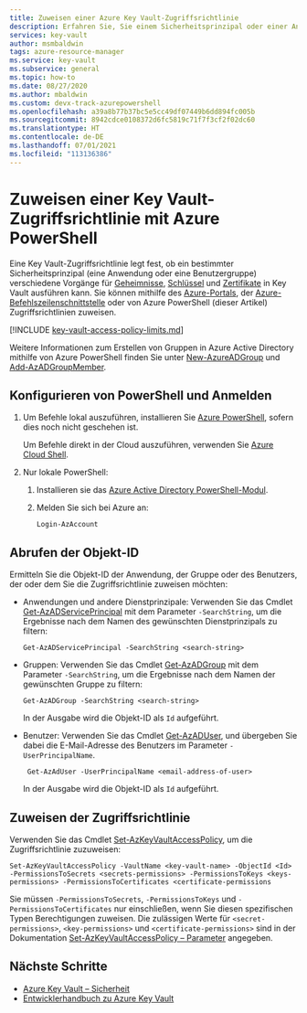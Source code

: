 ```yaml
---
title: Zuweisen einer Azure Key Vault-Zugriffsrichtlinie
description: Erfahren Sie, Sie einem Sicherheitsprinzipal oder einer Anwendungsidentität mithilfe des Azure-Portals, der Azure-Befehlszeilenschnittstelle oder von Azure PowerShell eine Key Vault-Zugriffsrichtlinie zuweisen.
services: key-vault
author: msmbaldwin
tags: azure-resource-manager
ms.service: key-vault
ms.subservice: general
ms.topic: how-to
ms.date: 08/27/2020
ms.author: mbaldwin
ms.custom: devx-track-azurepowershell
ms.openlocfilehash: a39a8b77b37bc5e5cc49df07449b6dd894fc005b
ms.sourcegitcommit: 8942cdce0108372d6fc5819c71f7f3cf2f02dc60
ms.translationtype: HT
ms.contentlocale: de-DE
ms.lasthandoff: 07/01/2021
ms.locfileid: "113136386"
---
```

# <a name="assign-a-key-vault-access-policy-using-azure-powershell"></a>Zuweisen einer Key Vault-Zugriffsrichtlinie mit Azure PowerShell

Eine Key Vault-Zugriffsrichtlinie legt fest, ob ein bestimmter Sicherheitsprinzipal (eine Anwendung oder eine Benutzergruppe) verschiedene Vorgänge für [Geheimnisse](../secrets/index.yml), [Schlüssel](../keys/index.yml) und [Zertifikate](../certificates/index.yml) in Key Vault ausführen kann. Sie können mithilfe des [Azure-Portals](assign-access-policy-portal.md), der [Azure-Befehlszeilenschnittstelle](assign-access-policy-cli.md) oder von Azure PowerShell (dieser Artikel) Zugriffsrichtlinien zuweisen.

[!INCLUDE [key-vault-access-policy-limits.md](../../../includes/key-vault-access-policy-limits.md)]

Weitere Informationen zum Erstellen von Gruppen in Azure Active Directory mithilfe von Azure PowerShell finden Sie unter [New-AzureADGroup](/powershell/module/azuread/new-azureadgroup) und [Add-AzADGroupMember](/powershell/module/az.resources/add-azadgroupmember).

## <a name="configure-powershell-and-sign-in"></a>Konfigurieren von PowerShell und Anmelden

1. Um Befehle lokal auszuführen, installieren Sie [Azure PowerShell](/powershell/azure/), sofern dies noch nicht geschehen ist.

    Um Befehle direkt in der Cloud auszuführen, verwenden Sie [Azure Cloud Shell](../../cloud-shell/overview.md).

1. Nur lokale PowerShell:

    1. Installieren sie das [Azure Active Directory PowerShell-Modul](https://www.powershellgallery.com/packages/AzureAD).

    1. Melden Sie sich bei Azure an:

        ```azurepowershell-interactive
        Login-AzAccount
        ```
    
## <a name="acquire-the-object-id"></a>Abrufen der Objekt-ID

Ermitteln Sie die Objekt-ID der Anwendung, der Gruppe oder des Benutzers, der oder dem Sie die Zugriffsrichtlinie zuweisen möchten:

- Anwendungen und andere Dienstprinzipale: Verwenden Sie das Cmdlet [Get-AzADServicePrincipal](/powershell/module/az.resources/get-azadserviceprincipal) mit dem Parameter `-SearchString`, um die Ergebnisse nach dem Namen des gewünschten Dienstprinzipals zu filtern:

    ```azurepowershell-interactive
    Get-AzADServicePrincipal -SearchString <search-string>
    ```

- Gruppen: Verwenden Sie das Cmdlet [Get-AzADGroup](/powershell/module/az.resources/get-azadgroup) mit dem Parameter `-SearchString`, um die Ergebnisse nach dem Namen der gewünschten Gruppe zu filtern:

    ```azurepowershell-interactive
    Get-AzADGroup -SearchString <search-string>
    ```
    
    In der Ausgabe wird die Objekt-ID als `Id` aufgeführt.

- Benutzer: Verwenden Sie das Cmdlet [Get-AzADUser](/powershell/module/az.resources/get-azaduser), und übergeben Sie dabei die E-Mail-Adresse des Benutzers im Parameter `-UserPrincipalName`.

    ```azurepowershell-interactive
     Get-AzAdUser -UserPrincipalName <email-address-of-user>
    ```

    In der Ausgabe wird die Objekt-ID als `Id` aufgeführt.

## <a name="assign-the-access-policy"></a>Zuweisen der Zugriffsrichtlinie

Verwenden Sie das Cmdlet [Set-AzKeyVaultAccessPolicy](/powershell/module/az.keyvault/set-azkeyvaultaccesspolicy), um die Zugriffsrichtlinie zuzuweisen:

```azurepowershell-interactive
Set-AzKeyVaultAccessPolicy -VaultName <key-vault-name> -ObjectId <Id> -PermissionsToSecrets <secrets-permissions> -PermissionsToKeys <keys-permissions> -PermissionsToCertificates <certificate-permissions    
```

Sie müssen `-PermissionsToSecrets`, `-PermissionsToKeys` und `-PermissionsToCertificates` nur einschließen, wenn Sie diesen spezifischen Typen Berechtigungen zuweisen. Die zulässigen Werte für `<secret-permissions>`, `<key-permissions>` und `<certificate-permissions>` sind in der Dokumentation [Set-AzKeyVaultAccessPolicy – Parameter](/powershell/module/az.keyvault/set-azkeyvaultaccesspolicy#parameters) angegeben.

## <a name="next-steps"></a>Nächste Schritte

- [Azure Key Vault – Sicherheit](security-features.md)
- [Entwicklerhandbuch zu Azure Key Vault](developers-guide.md)
